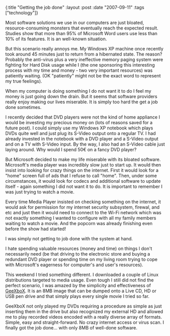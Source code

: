 {:title  "Getting the job done"
 :layout :post
 :date   "2007-09-11"
 :tags   ["technology"]}

Most software solutions we use in our computers are just bloated, resource-consuming monsters that eventually reach the expected result. Studies show that more than 95% of Microsoft Word users use less than 10% of its features. It is an well-known situation.

But this scenario really annoys me. My Windows XP machine once recently took around 45 minutes just to return from a hibernated state. The reason? Probably the anti-virus plus a very ineffective memory paging system were fighting for Hard Disk usage while I (the one sponsoring this interesting process with my time and money - two very important resources) was patiently waiting. (OK "patiently" might not be the exact word to represent my true feelings).

When my computer is doing something I do not want it to do I feel my money is just going down the drain. But it seems that software providers really enjoy making our lives miserable.  It is simply too hard the get a job done sometimes.

I recently decided that DVD players were not the kind of home appliance I would be investing my precious money on (lots of reasons saved for a future post). I could simply use my Windows XP notebook which plays DVDs quite well and just plug its S-Video output onto a regular TV. I had already invested in the notebook with a DVD player and a S-Video output and on a TV with S-Video input. By the way, I also had an S-Video cable just laying around. Why would I spend 50€ on a fancy DVD player?

But Microsoft decided to make my life miserable with its bloated software. Microsoft's media player was incredibly slow just to start up. It would then insist into looking for crazy things on the internet. First it would look for a "home" screen full of ads that I refuse to call "home". Then, under some circumstances, it would look for codecs and additional software to update itself - again something I did not want it to do. It is important to remember I was just trying to watch a movie.

Every time Media Player insisted on checking something on the internet, it would ask for permission for my internet security subsystem, firewal, and etc and just then it would need to connect to the Wi-Fi network which was not exactly something I wanted to configure with all my family members waiting to watch a movie. And the popcorn was already finishing even before the show had started!

I was simply not getting to job done with the system at hand.

I hate spending valuable resources (money and time) on things I don't necessarily need (be that driving to the electronic store and buying a redundant DVD player or spending time on my living room trying to cope with Microsoft's eagerness for computer's and user's resources).

This weekend I tried something different. I downloaded a couple of Linux distributions targeted to media usage. Even tough I still did not find the perfect scenario, I was amazed by the simplicity and effectiveness of [GeeXboX](http://geexbox.org/). It is an 8MB image that can be dumped onto a Live CD, HD or USB pen drive and that simply plays every single movie I tried so far.

GeeXboX not only played my DVDs requiring a procedure as simple as just inserting them in the drive but also recognized my external HD and allowed me to play recorded videos encoded with a really diverse array of formats. Simple, easy and straight-forward. No crazy internet access or virus scan. I finally got the job done... with only 8MB of well-done software.
